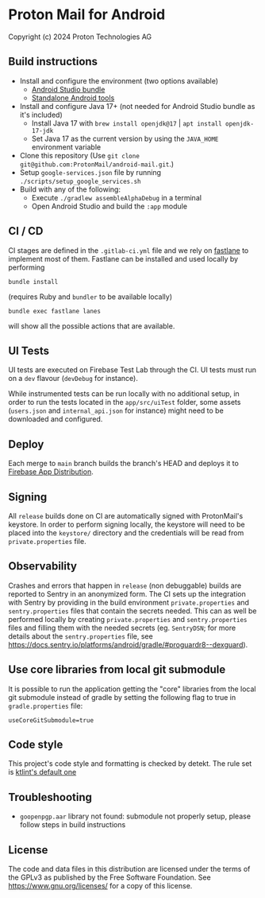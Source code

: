 Proton Mail for Android
=======================
Copyright (c) 2024 Proton Technologies AG

## Build instructions
- Install and configure the environment (two options available)
  - [Android Studio bundle](https://developer.android.com/studio/install)
  - [Standalone Android tools](https://developer.android.com/tools)
- Install and configure Java 17+ (not needed for Android Studio bundle as it's included)
  - Install Java 17 with `brew install openjdk@17` | `apt install openjdk-17-jdk`
  - Set Java 17 as the current version by using the `JAVA_HOME` environment variable
- Clone this repository (Use `git clone git@github.com:ProtonMail/android-mail.git`.)
- Setup `google-services.json` file by running `./scripts/setup_google_services.sh`
- Build with any of the following:
  - Execute `./gradlew assembleAlphaDebug` in a terminal
  - Open Android Studio and build the `:app` module

## CI / CD
CI stages are defined in the `.gitlab-ci.yml` file and we rely on [fastlane](https://docs.fastlane.tools/) to implement most of them.
Fastlane can be installed and used locally by performing
```
bundle install
```
(requires Ruby and `bundler` to be available locally)
```
bundle exec fastlane lanes
```
will show all the possible actions that are available.

## UI Tests
UI tests are executed on Firebase Test Lab through the CI. UI tests must run on a `dev` flavour (`devDebug` for instance).

While instrumented tests can be run locally with no additional setup, in order to run the tests located in the `app/src/uiTest` folder, some assets (`users.json` and `internal_api.json` for instance) might need to be downloaded and configured.

## Deploy
Each merge to `main` branch builds the branch's HEAD and deploys it
to [Firebase App Distribution](https://firebase.google.com/docs/app-distribution).

## Signing
All `release` builds done on CI are automatically signed with ProtonMail's keystore. In order to perform signing locally, the keystore will need to be placed into the `keystore/` directory and the credentials will be read from `private.properties` file.

## Observability
Crashes and errors that happen in `release` (non debuggable) builds are reported to Sentry in an anonymized form.
The CI sets up the integration with Sentry by providing in the build environment `private.properties` and `sentry.properties` files that contain the secrets needed. 
This can as well be performed locally by creating `private.properties` and `sentry.properties` files and filling them with the needed secrets (eg. `SentryDSN`; for more details about the `sentry.properties` file, see https://docs.sentry.io/platforms/android/gradle/#proguardr8--dexguard).

## Use core libraries from local git submodule
It is possible to run the application getting the "core" libraries from the local git submodule instead of gradle by setting the following flag to true in `gradle.properties` file:

```
useCoreGitSubmodule=true
```

## Code style
This project's code style and formatting is checked by detekt. The rule set is [ktlint's default one](https://github.com/pinterest/ktlint)


## Troubleshooting
- `goopenpgp.aar` library not found: submodule not properly setup, please follow steps in build instructions

License
-------
The code and data files in this distribution are licensed under the terms of the GPLv3 as published by the Free Software Foundation. See https://www.gnu.org/licenses/ for a copy of this license.


